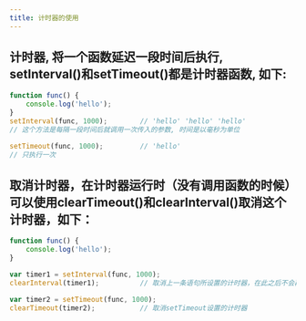 ```yaml
---
title: 计时器的使用
---
```


## 计时器, 将一个函数延迟一段时间后执行, setInterval()和setTimeout()都是计时器函数, 如下:
```javascript
function func() {
	console.log('hello');
}
setInterval(func, 1000);		// 'hello' 'hello' 'hello'
// 这个方法是每隔一段时间后就调用一次传入的参数, 时间是以毫秒为单位

setTimeout(func, 1000);			// 'hello'
// 只执行一次
```

## 取消计时器，在计时器运行时（没有调用函数的时候）可以使用clearTimeout()和clearInterval()取消这个计时器，如下：
```javascript
function func() {
	console.log('hello');
}

var timer1 = setInterval(func, 1000);
clearInterval(timer1);			// 取消上一条语句所设置的计时器，在此之后不会再调用func

var timer2 = setTimeout(func, 1000);
clearTimeout(timer2);			// 取消setTimeout设置的计时器
```

